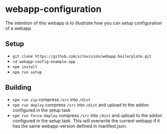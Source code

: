 # webapp-configuration
The intention of this webapp is to illustrate how you can setup configuration of a webapp.
## Setup
* `git clone https://github.com/sitevision/webapp-boilerplate.git`
* `cd webapp-config-example-app`
* `npm install`
* `npm run setup`
## Building
* `npm run zip` compress `/src` into `/dist`
* `npm run deploy` compress `/src` into `/dist` and upload to the addon configured in the setup task
* `npm run force-deploy` compress `/src` into `/dist` and upload to the addon configured in the setup task. This will overwrite the current webapp if it has the same webapp-version defined in manifest.json.